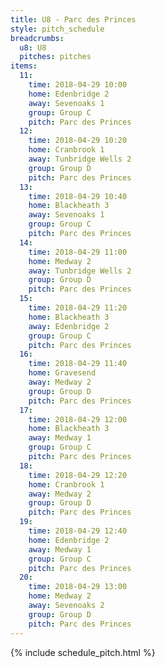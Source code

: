 ```yaml
---
title: U8 - Parc des Princes
style: pitch_schedule
breadcrumbs:
  u8: U8
  pitches: pitches
items:
  11:
    time: 2018-04-29 10:00
    home: Edenbridge 2
    away: Sevenoaks 1
    group: Group C
    pitch: Parc des Princes
  12:
    time: 2018-04-29 10:20
    home: Cranbrook 1
    away: Tunbridge Wells 2
    group: Group D
    pitch: Parc des Princes
  13:
    time: 2018-04-29 10:40
    home: Blackheath 3
    away: Sevenoaks 1
    group: Group C
    pitch: Parc des Princes
  14:
    time: 2018-04-29 11:00
    home: Medway 2
    away: Tunbridge Wells 2
    group: Group D
    pitch: Parc des Princes
  15:
    time: 2018-04-29 11:20
    home: Blackheath 3
    away: Edenbridge 2
    group: Group C
    pitch: Parc des Princes
  16:
    time: 2018-04-29 11:40
    home: Gravesend
    away: Medway 2
    group: Group D
    pitch: Parc des Princes
  17:
    time: 2018-04-29 12:00
    home: Blackheath 3
    away: Medway 1
    group: Group C
    pitch: Parc des Princes
  18:
    time: 2018-04-29 12:20
    home: Cranbrook 1
    away: Medway 2
    group: Group D
    pitch: Parc des Princes
  19:
    time: 2018-04-29 12:40
    home: Edenbridge 2
    away: Medway 1
    group: Group C
    pitch: Parc des Princes
  20:
    time: 2018-04-29 13:00
    home: Medway 2
    away: Sevenoaks 2
    group: Group D
    pitch: Parc des Princes
---
```


{% include schedule_pitch.html %}
